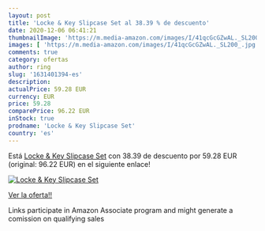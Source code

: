 ```yaml
---
layout: post
title: 'Locke & Key Slipcase Set al 38.39 % de descuento'
date: 2020-12-06 06:41:21
thumbnailImage: 'https://m.media-amazon.com/images/I/41qcGcGZwAL._SL200_.jpg'
images: [ 'https://m.media-amazon.com/images/I/41qcGcGZwAL._SL200_.jpg' ]
comments: true
category: ofertas
author: ring
slug: '1631401394-es'
description:
actualPrice: 59.28 EUR
currency: EUR
price: 59.28
comparePrice: 96.22 EUR
inStock: true
prodname: 'Locke & Key Slipcase Set'
country: 'es'
---
```


Está [Locke & Key Slipcase Set](https://www.amazon.es/dp/1631401394/?tag=tolees-21) con 38.39 de descuento por 59.28 EUR (original: 96.22 EUR) en el siguiente enlace!

[![Locke & Key Slipcase Set](https://m.media-amazon.com/images/I/41qcGcGZwAL._SL200_.jpg)](https://www.amazon.es/dp/1631401394/?tag=tolees-21)

[Ver la oferta!!](https://www.amazon.es/dp/1631401394/?tag=tolees-21)

Links participate in Amazon Associate program and might generate a comission on qualifying sales


